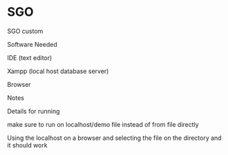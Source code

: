 # SGO
SGO custom



Software Needed

IDE (text editor) 

Xampp (local host database server)

Browser





Notes

Details for running


make sure to run on localhost/demo file 
instead of from file directly


Using the localhost on a browser and selecting the file on the directory and it should work
